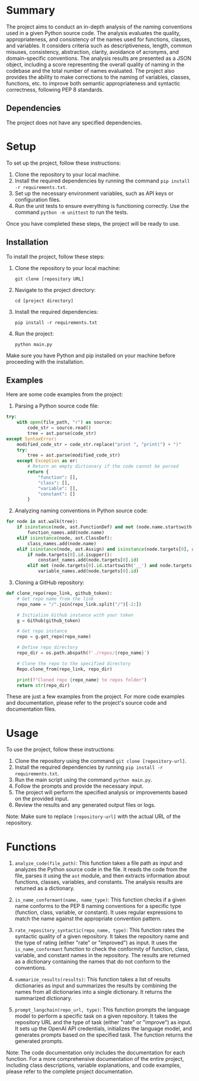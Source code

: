 # Summary

The project aims to conduct an in-depth analysis of the naming conventions used in a given Python source code. The analysis evaluates the quality, appropriateness, and consistency of the names used for functions, classes, and variables. It considers criteria such as descriptiveness, length, common misuses, consistency, abstraction, clarity, avoidance of acronyms, and domain-specific conventions. The analysis results are presented as a JSON object, including a score representing the overall quality of naming in the codebase and the total number of names evaluated. The project also provides the ability to make corrections to the naming of variables, classes, functions, etc. to improve both semantic appropriateness and syntactic correctness, following PEP 8 standards.

## Dependencies

The project does not have any specified dependencies.

# Setup

To set up the project, follow these instructions:

1. Clone the repository to your local machine.
2. Install the required dependencies by running the command `pip install -r requirements.txt`.
3. Set up the necessary environment variables, such as API keys or configuration files.
4. Run the unit tests to ensure everything is functioning correctly. Use the command `python -m unittest` to run the tests.

Once you have completed these steps, the project will be ready to use.

## Installation

To install the project, follow these steps:

1. Clone the repository to your local machine:

   ```
   git clone [repository URL]
   ```

2. Navigate to the project directory:

   ```
   cd [project directory]
   ```

3. Install the required dependencies:

   ```
   pip install -r requirements.txt
   ```

4. Run the project:
   ```
   python main.py
   ```

Make sure you have Python and pip installed on your machine before proceeding with the installation.

## Examples

Here are some code examples from the project:

1. Parsing a Python source code file:

```python
try:
    with open(file_path, "r") as source:
        code_str = source.read()
        tree = ast.parse(code_str)
except SyntaxError:
    modified_code_str = code_str.replace("print ", "print(") + ")"
    try:
        tree = ast.parse(modified_code_str)
    except Exception as er:
        # Return an empty dictionary if the code cannot be parsed
        return {
            "function": [],
            "class": [],
            "variable": [],
            "constant": []
        }
```

2. Analyzing naming conventions in Python source code:

```python
for node in ast.walk(tree):
    if isinstance(node, ast.FunctionDef) and not (node.name.startswith('__') and node.name.endswith('__')):
        function_names.add(node.name)
    elif isinstance(node, ast.ClassDef):
        class_names.add(node.name)
    elif isinstance(node, ast.Assign) and isinstance(node.targets[0], ast.Name):
        if node.targets[0].id.isupper():
            constant_names.add(node.targets[0].id)
        elif not (node.targets[0].id.startswith('__') and node.targets[0].id.endswith('__')):
            variable_names.add(node.targets[0].id)
```

3. Cloning a GitHub repository:

```python
def clone_repo(repo_link, github_token):
    # Get repo name from the link
    repo_name = "/".join(repo_link.split("/")[-2:])

    # Initialize Github instance with your token
    g = Github(github_token)

    # Get repo instance
    repo = g.get_repo(repo_name)

    # Define repo directory
    repo_dir = os.path.abspath(f'./repos/{repo_name}')

    # Clone the repo to the specified directory
    Repo.clone_from(repo_link, repo_dir)

    print(f"Cloned repo {repo_name} to repos folder")
    return str(repo_dir)
```

These are just a few examples from the project. For more code examples and documentation, please refer to the project's source code and documentation files.

# Usage

To use the project, follow these instructions:

1. Clone the repository using the command `git clone [repository-url]`.
2. Install the required dependencies by running `pip install -r requirements.txt`.
3. Run the main script using the command `python main.py`.
4. Follow the prompts and provide the necessary input.
5. The project will perform the specified analysis or improvements based on the provided input.
6. Review the results and any generated output files or logs.

Note: Make sure to replace `[repository-url]` with the actual URL of the repository.

# Functions

1. `analyze_code(file_path)`: This function takes a file path as input and analyzes the Python source code in the file. It reads the code from the file, parses it using the `ast` module, and then extracts information about functions, classes, variables, and constants. The analysis results are returned as a dictionary.

2. `is_name_conformant(name, name_type)`: This function checks if a given name conforms to the PEP 8 naming conventions for a specific type (function, class, variable, or constant). It uses regular expressions to match the name against the appropriate convention pattern.

3. `rate_repository_syntactic(repo_name, type)`: This function rates the syntactic quality of a given repository. It takes the repository name and the type of rating (either "rate" or "improved") as input. It uses the `is_name_conformant` function to check the conformity of function, class, variable, and constant names in the repository. The results are returned as a dictionary containing the names that do not conform to the conventions.

4. `summarize_results(results)`: This function takes a list of results dictionaries as input and summarizes the results by combining the names from all dictionaries into a single dictionary. It returns the summarized dictionary.

5. `prompt_langchain(repo_url, type)`: This function prompts the language model to perform a specific task on a given repository. It takes the repository URL and the type of task (either "rate" or "improve") as input. It sets up the OpenAI API credentials, initializes the language model, and generates prompts based on the specified task. The function returns the generated prompts.

Note: The code documentation only includes the documentation for each function. For a more comprehensive documentation of the entire project, including class descriptions, variable explanations, and code examples, please refer to the complete project documentation.
